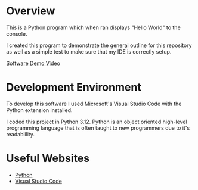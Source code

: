 # Overview

This is a Python program which when ran displays "Hello World" to the console.

I created this program to demonstrate the general outline for this repository as well as a simple test to make sure that my IDE is correctly setup.


[Software Demo Video](https://youtu.be/H4qbt-il4zc)

# Development Environment

To develop this software I used Microsoft's Visual Studio Code with the Python extension installed.

I coded this project in Python 3.12. Python is an object oriented high-level programming language that is often taught to new programmers due to it's readablility.

# Useful Websites

* [Python](https://www.python.org/)
* [Visual Studio Code](https://code.visualstudio.com/)